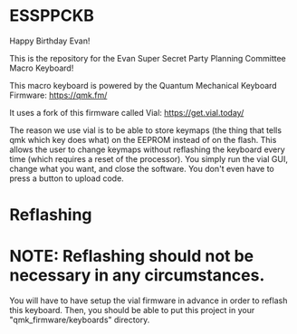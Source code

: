 # ESSPPCKB

Happy Birthday Evan!

This is the repository for the Evan Super Secret Party Planning Committee Macro Keyboard!

This macro keyboard is powered by the Quantum Mechanical Keyboard Firmware: https://qmk.fm/

It uses a fork of this firmware called Vial: https://get.vial.today/

The reason we use vial is to be able to store keymaps (the thing that tells qmk which key does what) on the EEPROM instead of on the flash. This allows the user to change keymaps without reflashing the keyboard every time (which requires a reset of the processor). You simply run the vial GUI, change what you want, and close the software. You don't even have to press a button to upload code.

# Reflashing

# NOTE: Reflashing should not be necessary in any circumstances.

You will have to have setup the vial firmware in advance in order to reflash this keyboard. Then, you should be able to put this project in your "qmk_firmware/keyboards" directory.
